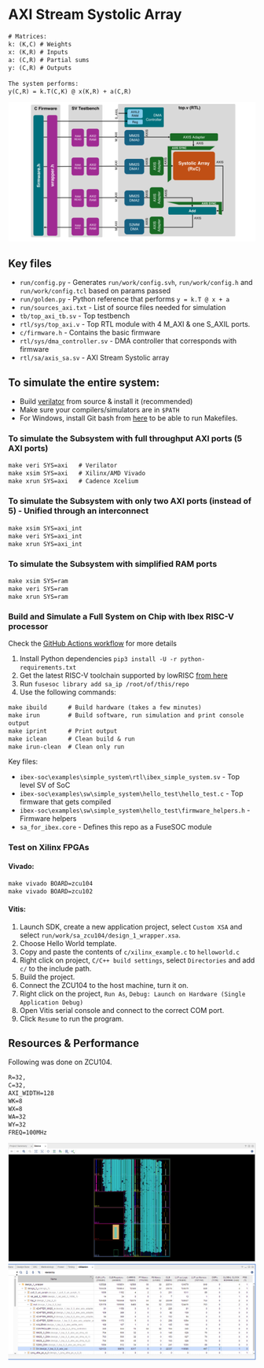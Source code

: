 # AXI Stream Systolic Array

```
# Matrices:
k: (K,C) # Weights
x: (K,R) # Inputs
a: (C,R) # Partial sums
y: (C,R) # Outputs

The system performs:
y(C,R) = k.T(C,K) @ x(K,R) + a(C,R)
```

![Full System](docs/sys.png)

## Key files

* `run/config.py` - Generates `run/work/config.svh`, `run/work/config.h` and `run/work/config.tcl` based on params passed
* `run/golden.py` - Python reference that performs `y = k.T @ x + a`
* `run/sources_axi.txt` - List of source files needed for simulation
* `tb/top_axi_tb.sv` - Top testbench
* `rtl/sys/top_axi.v` - Top RTL module with 4 M_AXI & one S_AXIL ports.
* `c/firmware.h` - Contains the basic firmware
* `rtl/sys/dma_controller.sv` - DMA controller that corresponds with firmware
* `rtl/sa/axis_sa.sv` - AXI Stream Systolic array


## To simulate the entire system:

* Build [verilator](https://github.com/verilator/verilator) from source & install it (recommended)
* Make sure your compilers/simulators are in `$PATH`
* For Windows, install Git bash from [here](https://gitforwindows.org/) to be able to run Makefiles.


### To simulate the Subsystem with full throughput AXI ports (5 AXI ports)

```
make veri SYS=axi   # Verilator
make xsim SYS=axi   # Xilinx/AMD Vivado
make xrun SYS=axi   # Cadence Xcelium
```

### To simulate the Subsystem with only two AXI ports (instead of 5) - Unified through an interconnect

```
make xsim SYS=axi_int
make veri SYS=axi_int
make xrun SYS=axi_int
```

### To simulate the Subsystem with simplified RAM ports

```
make xsim SYS=ram
make veri SYS=ram
make xrun SYS=ram
```


### Build and Simulate a Full System on Chip with Ibex RISC-V processor

Check the [GitHub Actions workflow](https://github.com/abarajithan11/axis-systolic-array/blob/aba-ibex-soc/.github/workflows/verify.yaml) for more details

1. Install Python dependencies `pip3 install -U -r python-requirements.txt`
1. Get the latest RISC-V toolchain supported by lowRISC [from here](https://github.com/lowRISC/lowrisc-toolchains/releases)
1. Run `fusesoc library add sa_ip /root/of/this/repo`
1. Use the following commands:

```
make ibuild      # Build hardware (takes a few minutes)
make irun        # Build software, run simulation and print console output
make iprint      # Print output
make iclean      # Clean build & run
make irun-clean  # Clean only run
```

Key files:

* `ibex-soc\examples\simple_system\rtl\ibex_simple_system.sv` - Top level SV of SoC
* `ibex-soc\examples\sw\simple_system\hello_test\hello_test.c` - Top firmware that gets compiled
* `ibex-soc\examples\sw\simple_system\hello_test\firmware_helpers.h` - Firmware helpers
* `sa_for_ibex.core` - Defines this repo as a FuseSOC module


### Test on Xilinx FPGAs

#### Vivado: 

```
make vivado BOARD=zcu104
make vivado BOARD=zcu102
```

#### Vitis:

1. Launch SDK, create a new application project, select `Custom XSA` and select `run/work/sa_zcu104/design_1_wrapper.xsa`.
1. Choose Hello World template.
1. Copy and paste the contents of `c/xilinx_example.c` to `helloworld.c`
1. Right click on project, `C/C++ build settings`, select `Directories` and add `c/` to the include path.
1. Build the project.
1. Connect the ZCU104 to the host machine, turn it on.
1. Right click on the project, `Run As`, `Debug: Launch on Hardware (Single Application Debug)`
1. Open Vitis serial console and connect to the correct COM port.
1. Click `Resume` to run the program.

## Resources & Performance

Following was done on ZCU104. 
```
R=32,
C=32,
AXI_WIDTH=128
WK=8
WX=8
WA=32
WY=32
FREQ=100MHz
```

![FPGA](docs/fpga.png)